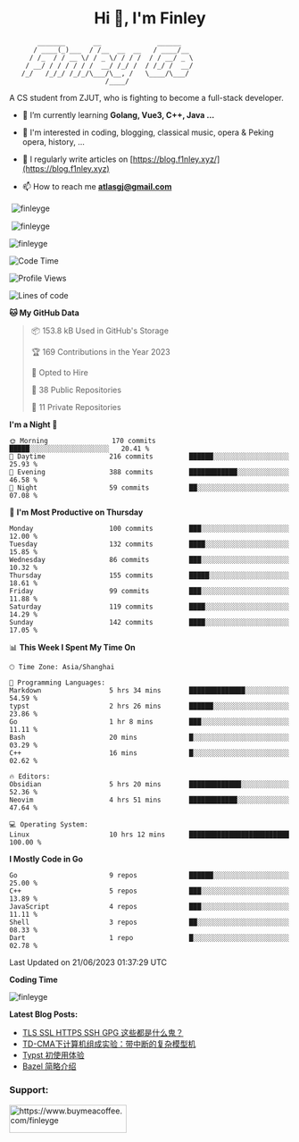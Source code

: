 <h1 align="center">Hi 👋, I'm Finley</h1>

```text
       _______       __              ______   
      / ____(_)___  / /__  __  __   / ____/__ 
     / /_  / / __ \/ / _ \/ / / /  / / __/ _ \
    / __/ / / / / / /  __/ /_/ /  / /_/ /  __/
   /_/   /_/_/ /_/_/\___/\__, /   \____/\___/
                        /____/                
```

<p align="left">

A CS student from ZJUT,
who is fighting to become a full-stack developer.

</p>

<p align="left">

- 🌱 I’m currently learning **Golang, Vue3, C++, Java ...**

- 🧠 I'm interested in coding, blogging, classical music, opera & Peking opera, history, ...

- 📝 I regularly write articles on [https://blog.f1nley.xyz/](https://blog.f1nley.xyz)

- 📫 How to reach me **atlasgj@gmail.com**

</p>

<p>&nbsp;<img align="center" src="https://github-readme-stats.vercel.app/api/top-langs/?username=finleyge&show_icons=true&locale=en&hide=javascript,html,tex" alt="finleyge" /></p>

<p>&nbsp;<img align="center" src="https://github-readme-stats.vercel.app/api?username=finleyge&show_icons=true&locale=en" alt="finleyge" /></p>

<p><img align="center" src="https://github-readme-streak-stats.herokuapp.com/?user=finleyge&" alt="finleyge" /></p>

<!--START_SECTION:waka-->
![Code Time](http://img.shields.io/badge/Code%20Time-664%20hrs%2029%20mins-blue)

![Profile Views](http://img.shields.io/badge/Profile%20Views-0-blue)

![Lines of code](https://img.shields.io/badge/From%20Hello%20World%20I%27ve%20Written-566.9%20thousand%20lines%20of%20code-blue)

**🐱 My GitHub Data** 

> 📦 153.8 kB Used in GitHub's Storage 
 > 
> 🏆 169 Contributions in the Year 2023
 > 
> 💼 Opted to Hire
 > 
> 📜 38 Public Repositories 
 > 
> 🔑 11 Private Repositories 
 > 
**I'm a Night 🦉** 

```text
🌞 Morning                170 commits         █████░░░░░░░░░░░░░░░░░░░░   20.41 % 
🌆 Daytime                216 commits         ██████░░░░░░░░░░░░░░░░░░░   25.93 % 
🌃 Evening                388 commits         ████████████░░░░░░░░░░░░░   46.58 % 
🌙 Night                  59 commits          ██░░░░░░░░░░░░░░░░░░░░░░░   07.08 % 
```
📅 **I'm Most Productive on Thursday** 

```text
Monday                   100 commits         ███░░░░░░░░░░░░░░░░░░░░░░   12.00 % 
Tuesday                  132 commits         ████░░░░░░░░░░░░░░░░░░░░░   15.85 % 
Wednesday                86 commits          ███░░░░░░░░░░░░░░░░░░░░░░   10.32 % 
Thursday                 155 commits         █████░░░░░░░░░░░░░░░░░░░░   18.61 % 
Friday                   99 commits          ███░░░░░░░░░░░░░░░░░░░░░░   11.88 % 
Saturday                 119 commits         ████░░░░░░░░░░░░░░░░░░░░░   14.29 % 
Sunday                   142 commits         ████░░░░░░░░░░░░░░░░░░░░░   17.05 % 
```


📊 **This Week I Spent My Time On** 

```text
🕑︎ Time Zone: Asia/Shanghai

💬 Programming Languages: 
Markdown                 5 hrs 34 mins       ██████████████░░░░░░░░░░░   54.59 % 
typst                    2 hrs 26 mins       ██████░░░░░░░░░░░░░░░░░░░   23.86 % 
Go                       1 hr 8 mins         ███░░░░░░░░░░░░░░░░░░░░░░   11.11 % 
Bash                     20 mins             █░░░░░░░░░░░░░░░░░░░░░░░░   03.29 % 
C++                      16 mins             █░░░░░░░░░░░░░░░░░░░░░░░░   02.62 % 

🔥 Editors: 
Obsidian                 5 hrs 20 mins       █████████████░░░░░░░░░░░░   52.36 % 
Neovim                   4 hrs 51 mins       ████████████░░░░░░░░░░░░░   47.64 % 

💻 Operating System: 
Linux                    10 hrs 12 mins      █████████████████████████   100.00 % 
```

**I Mostly Code in Go** 

```text
Go                       9 repos             ██████░░░░░░░░░░░░░░░░░░░   25.00 % 
C++                      5 repos             ███░░░░░░░░░░░░░░░░░░░░░░   13.89 % 
JavaScript               4 repos             ███░░░░░░░░░░░░░░░░░░░░░░   11.11 % 
Shell                    3 repos             ██░░░░░░░░░░░░░░░░░░░░░░░   08.33 % 
Dart                     1 repo              █░░░░░░░░░░░░░░░░░░░░░░░░   02.78 % 
```




 Last Updated on 21/06/2023 01:37:29 UTC
<!--END_SECTION:waka-->
**Coding Time**
<p>
       <img align="center" src="https://wakatime.com/share/@1f267603-cf28-47c9-a32c-2753500710e7/96d852e9-5832-42ff-acaa-a48a5371ba9d.svg" alt="finleyge" />
</p>

</p>


**Latest Blog Posts:**

<!-- BLOG-POST-LIST:START -->
- [TLS SSL HTTPS SSH GPG 这些都是什么鬼？](https://blog.f1nley.xyz/post/web/tls-ssl-https-gpg/)
- [TD-CMA下计算机组成实验：带中断的复杂模型机](https://blog.f1nley.xyz/post/ee/interrupt/)
- [Typst 初使用体验](https://blog.f1nley.xyz/post/typst-first-use/)
- [Bazel 简略介绍](https://blog.f1nley.xyz/post/bazel-basic-intro/)
<!-- BLOG-POST-LIST:END -->

<h3 align="left">Support:</h3>

<p align="left">

<a href="https://www.buymeacoffee.com/finleyge"> <img align="left" src="https://cdn.buymeacoffee.com/buttons/v2/default-yellow.png" height="50" width="210" alt="https://www.buymeacoffee.com/finleyge" />

</a>
</p>
